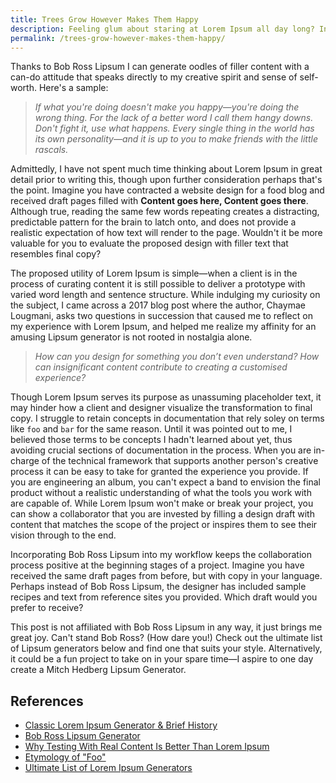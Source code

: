 ```yaml
---
title: Trees Grow However Makes Them Happy
description: Feeling glum about staring at Lorem Ipsum all day long? Incorporating Bob Ross Lipsum into your design drafts might help.
permalink: /trees-grow-however-makes-them-happy/
---
```

Thanks to Bob Ross Lipsum I can generate oodles of filler content with a can-do attitude that speaks directly to my creative spirit and sense of self-worth.  Here's a sample:

> *If what you're doing doesn't make you happy—you're doing the wrong thing. For the lack of a better word I call them hangy downs. Don't fight it, use what happens. Every single thing in the world has its own personality—and it is up to you to make friends with the little rascals.*

Admittedly, I have not spent much time thinking about Lorem Ipsum in great detail prior to writing this, though upon further consideration perhaps that's the point. Imagine you have contracted a website design for a food blog and received draft pages filled with **Content goes here, Content goes there**. Although true, reading the same few words repeating creates a distracting, predictable pattern for the brain to latch onto, and does not provide a realistic expectation of how text will render to the page. Wouldn't it be more valuable for you to evaluate the proposed design with filler text that resembles final copy?

The proposed utility of Lorem Ipsum is simple—when a client is in the process of curating content it is still possible to deliver a prototype with varied word length and sentence structure. While indulging my curiosity on the subject, I came across a 2017 blog post where the author, Chaymae Lougmani, asks two questions in succession that caused me to reflect on my experience with Lorem Ipsum, and helped me realize my affinity for an amusing Lipsum generator is not rooted in nostalgia alone. 

> *How can you design for something you don’t even understand? How can insignificant content contribute to creating a customised experience?*

Though Lorem Ipsum serves its purpose as unassuming placeholder text, it may hinder how a client and designer visualize the transformation to final copy. I struggle to retain concepts in documentation that rely soley on terms like `foo` and `bar` for the same reason. Until it was pointed out to me, I believed those terms to be concepts I hadn't learned about yet, thus avoiding crucial sections of documentation in the process. When you are in-charge of the technical framework that supports another person's creative process it can be easy to take for granted the experience you provide. If you are engineering an album, you can't expect a band to envision the final product without a realistic understanding of what the tools you work with are capable of. While Lorem Ipsum won't make or break your project, you can show a collaborator that you are invested by filling a design draft with content that matches the scope of the project or inspires them to see their vision through to the end.

Incorporating Bob Ross Lipsum into my workflow keeps the collaboration process positive at the beginning stages of a project. Imagine you have received the same draft pages from before, but with copy in your language. Perhaps instead of Bob Ross Lipsum, the designer has included sample recipes and text from reference sites you provided. Which draft would you prefer to receive?

This post is not affiliated with Bob Ross Lipsum in any way, it just brings me great joy. Can't stand Bob Ross? (How dare you!) Check out the ultimate list of Lipsum generators below and find one that suits your style. Alternatively, it could be a fun project to take on in your spare time—I aspire to one day create a Mitch Hedberg Lipsum Generator.
## References

- [Classic Lorem Ipsum Generator & Brief History](https://lipsum.com)
- [Bob Ross Lipsum Generator](https://bobrosslipsum.com)
- [Why Testing With Real Content Is Better Than Lorem Ipsum](https://blog.prototypr.io/why-testing-with-real-content-is-better-than-lorem-ipsum-c7c79586ee72)
- [Etymology of "Foo"](http://www.faqs.org/rfcs/rfc3092.html)
- [Ultimate List of Lorem Ipsum Generators](https://loremipsum.io/ultimate-list-of-lorem-ipsum-generators/)
